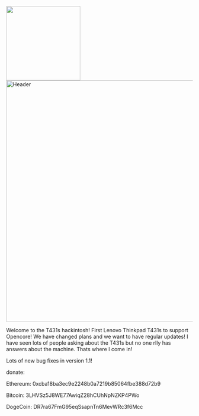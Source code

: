 <img src="https://t.ly/iAg3b" data-canonical-src="https://t.ly/iAg3b" width="200" height="200" />
<a href="https://ibb.co/Xt1FrQd"><img src="https://i.ibb.co/89qPLCR/Header.png" width="1255" height="650" alt="Header" border="0"></a>

Welcome to the T431s hackintosh! First Lenovo Thinkpad T431s to support Opencore! We have changed plans and we want to have regular updates! I have seen lots of people asking about the T431s but no one rlly has answers about the machine. Thats where I come in!

Lots of new bug fixes in version 1.1!

donate:

Ethereum: 0xcba18ba3ec9e2248b0a7219b85064fbe388d72b9

Bitcoin: 3LHVSz5J8WE77AwiqZ28hCUhNpNZKP4PWo

DogeCoin: DR7ra67FmG95eqSsapnTn6MevWRc3f6Mcc
  
